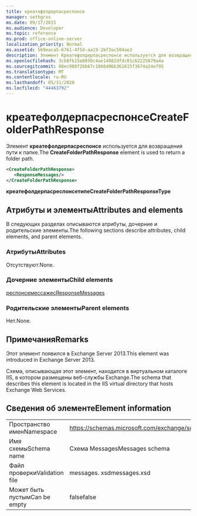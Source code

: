 ```yaml
---
title: креатефолдерпасреспонсе
manager: sethgros
ms.date: 09/17/2015
ms.audience: Developer
ms.topic: reference
ms.prod: office-online-server
localization_priority: Normal
ms.assetid: 569eaca5-6761-4f5d-aa19-2bf3ac584ae3
description: Элемент Креатефолдерпасреспонсе используется для возвращения пути к папке.
ms.openlocfilehash: 3cb8fb15e8850c4ae14082dfdc01c62225879a4a
ms.sourcegitcommit: 88ec988f2bb67c1866d06b361615f3674a24e795
ms.translationtype: MT
ms.contentlocale: ru-RU
ms.lasthandoff: 05/31/2020
ms.locfileid: "44463792"
---
```

# <a name="createfolderpathresponse"></a><span data-ttu-id="d5b9f-103">креатефолдерпасреспонсе</span><span class="sxs-lookup"><span data-stu-id="d5b9f-103">CreateFolderPathResponse</span></span>

<span data-ttu-id="d5b9f-104">Элемент **креатефолдерпасреспонсе** используется для возвращения пути к папке.</span><span class="sxs-lookup"><span data-stu-id="d5b9f-104">The **CreateFolderPathResponse** element is used to return a folder path.</span></span> 
  
```XML
<CreateFolderPathResponse>
   <ResponseMessages/>
</CreateFolderPathResponse>
```

 <span data-ttu-id="d5b9f-105">**креатефолдерпасреспонсетипе**</span><span class="sxs-lookup"><span data-stu-id="d5b9f-105">**CreateFolderPathResponseType**</span></span>
## <a name="attributes-and-elements"></a><span data-ttu-id="d5b9f-106">Атрибуты и элементы</span><span class="sxs-lookup"><span data-stu-id="d5b9f-106">Attributes and elements</span></span>

<span data-ttu-id="d5b9f-107">В следующих разделах описываются атрибуты, дочерние и родительские элементы.</span><span class="sxs-lookup"><span data-stu-id="d5b9f-107">The following sections describe attributes, child elements, and parent elements.</span></span>
  
### <a name="attributes"></a><span data-ttu-id="d5b9f-108">Атрибуты</span><span class="sxs-lookup"><span data-stu-id="d5b9f-108">Attributes</span></span>

<span data-ttu-id="d5b9f-109">Отсутствуют.</span><span class="sxs-lookup"><span data-stu-id="d5b9f-109">None.</span></span>
  
### <a name="child-elements"></a><span data-ttu-id="d5b9f-110">Дочерние элементы</span><span class="sxs-lookup"><span data-stu-id="d5b9f-110">Child elements</span></span>

[<span data-ttu-id="d5b9f-111">респонсемессажес</span><span class="sxs-lookup"><span data-stu-id="d5b9f-111">ResponseMessages</span></span>](responsemessages.md)
  
### <a name="parent-elements"></a><span data-ttu-id="d5b9f-112">Родительские элементы</span><span class="sxs-lookup"><span data-stu-id="d5b9f-112">Parent elements</span></span>

<span data-ttu-id="d5b9f-113">Нет.</span><span class="sxs-lookup"><span data-stu-id="d5b9f-113">None.</span></span>
  
## <a name="remarks"></a><span data-ttu-id="d5b9f-114">Примечания</span><span class="sxs-lookup"><span data-stu-id="d5b9f-114">Remarks</span></span>

<span data-ttu-id="d5b9f-115">Этот элемент появился в Exchange Server 2013.</span><span class="sxs-lookup"><span data-stu-id="d5b9f-115">This element was introduced in Exchange Server 2013.</span></span>
  
<span data-ttu-id="d5b9f-116">Схема, описывающая этот элемент, находится в виртуальном каталоге IIS, в котором размещены веб-службы Exchange.</span><span class="sxs-lookup"><span data-stu-id="d5b9f-116">The schema that describes this element is located in the IIS virtual directory that hosts Exchange Web Services.</span></span>
  
## <a name="element-information"></a><span data-ttu-id="d5b9f-117">Сведения об элементе</span><span class="sxs-lookup"><span data-stu-id="d5b9f-117">Element information</span></span>

|||
|:-----|:-----|
|<span data-ttu-id="d5b9f-118">Пространство имен</span><span class="sxs-lookup"><span data-stu-id="d5b9f-118">Namespace</span></span>  <br/> |https://schemas.microsoft.com/exchange/services/2006/messages  <br/> |
|<span data-ttu-id="d5b9f-119">Имя схемы</span><span class="sxs-lookup"><span data-stu-id="d5b9f-119">Schema name</span></span>  <br/> |<span data-ttu-id="d5b9f-120">Схема Messages</span><span class="sxs-lookup"><span data-stu-id="d5b9f-120">Messages schema</span></span>  <br/> |
|<span data-ttu-id="d5b9f-121">Файл проверки</span><span class="sxs-lookup"><span data-stu-id="d5b9f-121">Validation file</span></span>  <br/> |<span data-ttu-id="d5b9f-122">messages. xsd</span><span class="sxs-lookup"><span data-stu-id="d5b9f-122">messages.xsd</span></span>  <br/> |
|<span data-ttu-id="d5b9f-123">Может быть пустым</span><span class="sxs-lookup"><span data-stu-id="d5b9f-123">Can be empty</span></span>  <br/> |<span data-ttu-id="d5b9f-124">false</span><span class="sxs-lookup"><span data-stu-id="d5b9f-124">false</span></span>  <br/> |
   

